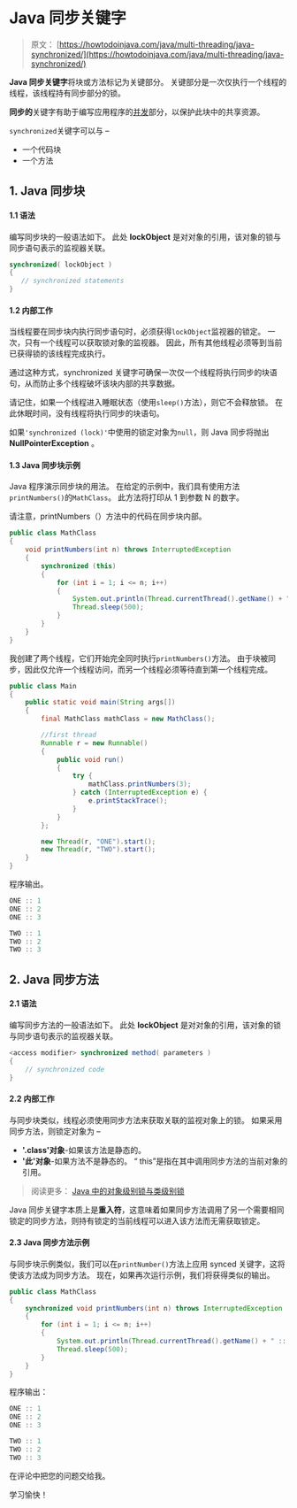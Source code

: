 # Java 同步关键字

> 原文： [https://howtodoinjava.com/java/multi-threading/java-synchronized/](https://howtodoinjava.com/java/multi-threading/java-synchronized/)

**Java 同步关键字**将块或方法标记为关键部分。 关键部分是一次仅执行一个线程的线程，该线程持有同步部分的锁。

**同步的**关键字有助于编写应用程序的[并发](https://howtodoinjava.com/java-concurrency-tutorial/)部分，以保护此块中的共享资源。

`synchronized`关键字可以与 – 

*   一个代码块
*   一个方法

## 1\. Java 同步块

#### 1.1 语法

编写同步块的一般语法如下。 此处 **lockObject** 是对对象的引用，该对象的锁与同步语句表示的监视器关联。

```java
synchronized( lockObject ) 
{
   // synchronized statements
}

```

#### 1.2 内部工作

当线程要在同步块内执行同步语句时，必须获得`lockObject`监视器的锁定。 一次，只有一个线程可以获取锁对象的监视器。 因此，所有其他线程必须等到当前已获得锁的该线程完成执行。

通过这种方式，synchronized 关键字可确保一次仅一个线程将执行同步的块语句，从而防止多个线程破坏该块内部的共享数据。

请记住，如果一个线程进入睡眠状态（使用`sleep()`方法），则它不会释放锁。 在此休眠时间，没有线程将执行同步的块语句。

如果`'synchronized (lock)'`中使用的锁定对象为`null`，则 Java 同步将抛出 **NullPointerException** 。

#### 1.3 Java 同步块示例

Java 程序演示同步块的用法。 在给定的示例中，我们具有使用方法`printNumbers()`的`MathClass`。 此方法将打印从 1 到参数 N 的数字。

请注意，printNumbers（）方法中的代码在同步块内部。

```java
public class MathClass 
{
    void printNumbers(int n) throws InterruptedException 
    {
        synchronized (this) 
        {
            for (int i = 1; i <= n; i++) 
            {
                System.out.println(Thread.currentThread().getName() + " :: "+  i);
                Thread.sleep(500);
            }
        }
    }
}

```

我创建了两个线程，它们开始完全同时执行`printNumbers()`方法。 由于块被同步，因此仅允许一个线程访问，而另一个线程必须等待直到第一个线程完成。

```java
public class Main 
{
    public static void main(String args[]) 
    {
        final MathClass mathClass = new MathClass();

        //first thread
        Runnable r = new Runnable() 
        {
            public void run() 
            {
                try {
                    mathClass.printNumbers(3);
                } catch (InterruptedException e) {
                    e.printStackTrace();
                }
            }
        };

        new Thread(r, "ONE").start();
        new Thread(r, "TWO").start();
    }
}

```

程序输出。

```java
ONE :: 1
ONE :: 2
ONE :: 3

TWO :: 1
TWO :: 2
TWO :: 3

```

## 2\. Java 同步方法

#### 2.1 语法

编写同步方法的一般语法如下。 此处 **lockObject** 是对对象的引用，该对象的锁与同步语句表示的监视器关联。

```java
<access modifier> synchronized method( parameters ) 
{
    // synchronized code
}

```

#### 2.2 内部工作

与同步块类似，线程必须使用同步方法来获取关联的监视对象上的锁。 如果采用同步方法，则锁定对象为 – 

*   **'.class'对象**-如果该方法是静态的。
*   **'此'对象**-如果方法不是静态的。 “ this”是指在其中调用同步方法的当前对象的引用。

> 阅读更多： [Java 中的对象级别锁与类级别锁](https://howtodoinjava.com/java/multi-threading/object-vs-class-level-locking/)

Java 同步关键字本质上是**重入符**，这意味着如果同步方法调用了另一个需要相同锁定的同步方法，则持有锁定的当前线程可以进入该方法而无需获取锁定。

#### 2.3 Java 同步方法示例

与同步块示例类似，我们可以在`printNumber()`方法上应用 synced 关键字，这将使该方法成为同步方法。 现在，如果再次运行示例，我们将获得类似的输出。

```java
public class MathClass 
{
    synchronized void printNumbers(int n) throws InterruptedException 
    {
        for (int i = 1; i <= n; i++) 
        {
            System.out.println(Thread.currentThread().getName() + " :: "+  i);
            Thread.sleep(500);
        }
    }
}

```

程序输出：

```java
ONE :: 1
ONE :: 2
ONE :: 3

TWO :: 1
TWO :: 2
TWO :: 3

```

在评论中把您的问题交给我。

学习愉快！